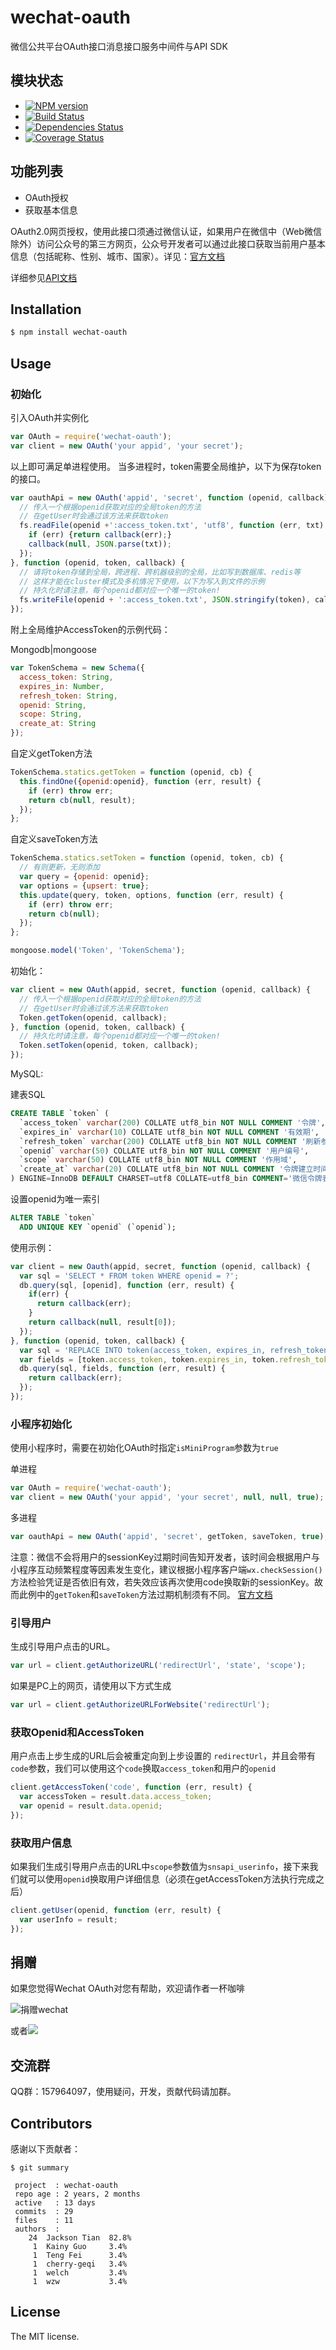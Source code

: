 wechat-oauth
===============

微信公共平台OAuth接口消息接口服务中间件与API SDK

## 模块状态

- [![NPM version](https://badge.fury.io/js/wechat-oauth.png)](http://badge.fury.io/js/wechat-oauth)
- [![Build Status](https://travis-ci.org/node-webot/wechat-oauth.png?branch=master)](https://travis-ci.org/node-webot/wechat-oauth)
- [![Dependencies Status](https://david-dm.org/node-webot/wechat-oauth.png)](https://david-dm.org/node-webot/wechat-oauth)
- [![Coverage Status](https://coveralls.io/repos/node-webot/wechat-oauth/badge.png)](https://coveralls.io/r/node-webot/wechat-oauth)

## 功能列表
- OAuth授权
- 获取基本信息

OAuth2.0网页授权，使用此接口须通过微信认证，如果用户在微信中（Web微信除外）访问公众号的第三方网页，公众号开发者可以通过此接口获取当前用户基本信息（包括昵称、性别、城市、国家）。详见：[官方文档](http://mp.weixin.qq.com/wiki/index.php?title=网页授权获取用户基本信息)

详细参见[API文档](http://doxmate.cool/node-webot/wechat-oauth/api.html)

## Installation

```sh
$ npm install wechat-oauth
```

## Usage

### 初始化
引入OAuth并实例化

```js
var OAuth = require('wechat-oauth');
var client = new OAuth('your appid', 'your secret');
```

以上即可满足单进程使用。
当多进程时，token需要全局维护，以下为保存token的接口。

```js
var oauthApi = new OAuth('appid', 'secret', function (openid, callback) {
  // 传入一个根据openid获取对应的全局token的方法
  // 在getUser时会通过该方法来获取token
  fs.readFile(openid +':access_token.txt', 'utf8', function (err, txt) {
    if (err) {return callback(err);}
    callback(null, JSON.parse(txt));
  });
}, function (openid, token, callback) {
  // 请将token存储到全局，跨进程、跨机器级别的全局，比如写到数据库、redis等
  // 这样才能在cluster模式及多机情况下使用，以下为写入到文件的示例
  // 持久化时请注意，每个openid都对应一个唯一的token!
  fs.writeFile(openid + ':access_token.txt', JSON.stringify(token), callback);
});
```

附上全局维护AccessToken的示例代码：

Mongodb|mongoose

``` js
var TokenSchema = new Schema({
  access_token: String,
  expires_in: Number,
  refresh_token: String,
  openid: String,
  scope: String,
  create_at: String
});
```

自定义getToken方法

```js
TokenSchema.statics.getToken = function (openid, cb) {
  this.findOne({openid:openid}, function (err, result) {
    if (err) throw err;
    return cb(null, result);
  });
};
```

自定义saveToken方法

```js
TokenSchema.statics.setToken = function (openid, token, cb) {
  // 有则更新，无则添加
  var query = {openid: openid};
  var options = {upsert: true};
  this.update(query, token, options, function (err, result) {
    if (err) throw err;
    return cb(null);
  });
};

mongoose.model('Token', 'TokenSchema');
```

初始化：

```js
var client = new OAuth(appid, secret, function (openid, callback) {
  // 传入一个根据openid获取对应的全局token的方法
  // 在getUser时会通过该方法来获取token
  Token.getToken(openid, callback);
}, function (openid, token, callback) {
  // 持久化时请注意，每个openid都对应一个唯一的token!
  Token.setToken(openid, token, callback);
});
```

MySQL:

建表SQL

```sql
CREATE TABLE `token` (
  `access_token` varchar(200) COLLATE utf8_bin NOT NULL COMMENT '令牌',
  `expires_in` varchar(10) COLLATE utf8_bin NOT NULL COMMENT '有效期',
  `refresh_token` varchar(200) COLLATE utf8_bin NOT NULL COMMENT '刷新参数',
  `openid` varchar(50) COLLATE utf8_bin NOT NULL COMMENT '用户编号',
  `scope` varchar(50) COLLATE utf8_bin NOT NULL COMMENT '作用域',
  `create_at` varchar(20) COLLATE utf8_bin NOT NULL COMMENT '令牌建立时间'
) ENGINE=InnoDB DEFAULT CHARSET=utf8 COLLATE=utf8_bin COMMENT='微信令牌表';
```

设置openid为唯一索引

```sql
ALTER TABLE `token`
  ADD UNIQUE KEY `openid` (`openid`);
```

使用示例：

```js
var client = new Oauth(appid, secret, function (openid, callback) {
  var sql = 'SELECT * FROM token WHERE openid = ?';
  db.query(sql, [openid], function (err, result) {
    if(err) {
      return callback(err);
    }
    return callback(null, result[0]);
  });
}, function (openid, token, callback) {
  var sql = 'REPLACE INTO token(access_token, expires_in, refresh_token, openid, scope, create_at) VALUES(?, ?, ?, ?, ?, ?)';
  var fields = [token.access_token, token.expires_in, token.refresh_token, token.openid, token.scope, token.create_at];
  db.query(sql, fields, function (err, result) {
    return callback(err);
  });
});
```

### 小程序初始化
使用小程序时，需要在初始化OAuth时指定`isMiniProgram`参数为`true`

单进程

```js
var OAuth = require('wechat-oauth');
var client = new OAuth('your appid', 'your secret', null, null, true); // 最后一个参数即isMiniProgram
```

多进程

```js
var oauthApi = new OAuth('appid', 'secret', getToken, saveToken, true);
```

注意：微信不会将用户的sessionKey过期时间告知开发者，该时间会根据用户与小程序互动频繁程度等因素发生变化，建议根据小程序客户端`wx.checkSession()`方法检验凭证是否依旧有效，若失效应该再次使用code换取新的sessionKey。故而此例中的`getToken`和`saveToken`方法过期机制须有不同。
[官方文档](https://developers.weixin.qq.com/miniprogram/dev/api/signature.html)

### 引导用户
生成引导用户点击的URL。

```js
var url = client.getAuthorizeURL('redirectUrl', 'state', 'scope');
```

如果是PC上的网页，请使用以下方式生成
```js
var url = client.getAuthorizeURLForWebsite('redirectUrl');
```

### 获取Openid和AccessToken
用户点击上步生成的URL后会被重定向到上步设置的 `redirectUrl`，并且会带有`code`参数，我们可以使用这个`code`换取`access_token`和用户的`openid`

```js
client.getAccessToken('code', function (err, result) {
  var accessToken = result.data.access_token;
  var openid = result.data.openid;
});
```

### 获取用户信息
如果我们生成引导用户点击的URL中`scope`参数值为`snsapi_userinfo`，接下来我们就可以使用`openid`换取用户详细信息（必须在getAccessToken方法执行完成之后）

```js
client.getUser(openid, function (err, result) {
  var userInfo = result;
});
```

## 捐赠
如果您觉得Wechat OAuth对您有帮助，欢迎请作者一杯咖啡

![捐赠wechat](https://cloud.githubusercontent.com/assets/327019/2941591/2b9e5e58-d9a7-11e3-9e80-c25aba0a48a1.png)

或者[![](http://img.shields.io/gratipay/JacksonTian.svg)](https://www.gittip.com/JacksonTian/)

## 交流群
QQ群：157964097，使用疑问，开发，贡献代码请加群。

## Contributors
感谢以下贡献者：

```
$ git summary

 project  : wechat-oauth
 repo age : 2 years, 2 months
 active   : 13 days
 commits  : 29
 files    : 11
 authors  :
    24  Jackson Tian  82.8%
     1  Kainy Guo     3.4%
     1  Teng Fei      3.4%
     1  cherry-geqi   3.4%
     1  welch         3.4%
     1  wzw           3.4%

```

## License
The MIT license.
